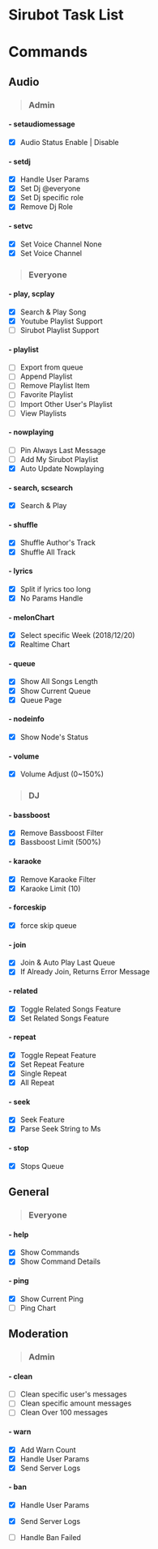 # Sirubot Task List

# Commands

## Audio

> ### Admin

#### - setaudiomessage

-   [x] Audio Status Enable | Disable

#### - setdj

-   [x] Handle User Params
-   [x] Set Dj @everyone
-   [x] Set Dj specific role
-   [x] Remove Dj Role

#### - setvc

-   [x] Set Voice Channel None
-   [x] Set Voice Channel

> ### Everyone

#### - play, scplay

-   [x] Search & Play Song
-   [x] Youtube Playlist Support
-   [ ] Sirubot Playlist Support

#### - playlist

-   [ ] Export from queue
-   [ ] Append Playlist
-   [ ] Remove Playlist Item
-   [ ] Favorite Playlist
-   [ ] Import Other User's Playlist
-   [ ] View Playlists

#### - nowplaying

-   [ ] Pin Always Last Message
-   [ ] Add My Sirubot Playlist
-   [x] Auto Update Nowplaying

#### - search, scsearch

-   [x] Search & Play

#### - shuffle

-   [x] Shuffle Author's Track
-   [x] Shuffle All Track

#### - lyrics

-   [x] Split if lyrics too long
-   [x] No Params Handle

#### - melonChart

-   [x] Select specific Week (2018/12/20)
-   [x] Realtime Chart

#### - queue 

-   [x] Show All Songs Length
-   [x] Show Current Queue
-   [x] Queue Page

#### - nodeinfo

-   [x] Show Node's Status

#### - volume

-   [x] Volume Adjust (0~150%)

> ### DJ

#### - bassboost

-   [x] Remove Bassboost Filter
-   [x] Bassboost Limit (500%)

#### - karaoke

-   [x] Remove Karaoke Filter
-   [x] Karaoke Limit (10)

#### - forceskip

-   [x] force skip queue

#### - join

-   [x] Join & Auto Play Last Queue
-   [x] If Already Join, Returns Error Message

#### - related

-   [x] Toggle Related Songs Feature
-   [x] Set Related Songs Feature

#### - repeat

-   [x] Toggle Repeat Feature
-   [x] Set Repeat Feature
-   [x] Single Repeat
-   [x] All Repeat
 
#### - seek

-   [x] Seek Feature
-   [x] Parse Seek String to Ms

#### - stop

-   [x] Stops Queue

## General

> ### Everyone

#### - help

-   [x] Show Commands
-   [x] Show Command Details

#### - ping

-   [x] Show Current Ping
-   [ ] Ping Chart

## Moderation

> ### Admin

#### - clean

-   [ ] Clean specific user's messages
-   [ ] Clean specific amount messages
-   [ ] Clean Over 100 messages

#### - warn

-   [x] Add Warn Count
-   [x] Handle User Params
-   [x] Send Server Logs

#### - ban

-   [x] Handle User Params
-   [x] Send Server Logs
-   [ ] Handle Ban Failed
 